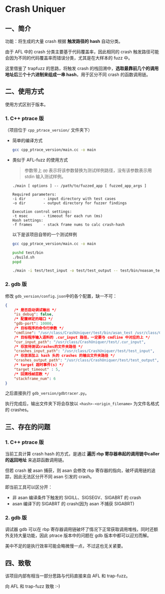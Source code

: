 # Crash Uniquer

## 一、简介

功能：将生成的大量 crash 根据 **触发路径的 hash** 自动分类。

由于 AFL 中的 crash 分类主要基于代码覆盖率，因此相同的 crash 触发路径可能会因为不同的代码覆盖率而错误分类，尤其是在大样本的 fuzz 中。

这里借鉴了 trapfuzz 的思路，将触发 crash 的栈回溯中，**选取最靠前几个的调用地址后三个十六进制来组成一串 hash**，用于区分不同 crash 的函数调用链。

## 二、使用方式

使用方式区别于版本。

### 1. C++ ptrace 版

（项目位于 `cpp_ptrace_version/` 文件夹下）

- 简单的编译方式

  ```bash
  gcc cpp_ptrace_version/main.cc -o main
  ```

- 类似于 AFL-fuzz 的使用方式
  
  > 参数带上 `@@` 表示将该参数替换为测试样例路径，没有该参数表示用 stdin 输入测试样例。

  ```text
  ./main [ options ] -- /path/to/fuzzed_app [ fuzzed_app_args ]

  Required parameters:
  -i dir        - input directory with test cases
  -o dir        - output directory for fuzzer findings

  Execution control settings:
  -t msec       - timeout for each run (ms)
  Hash settings:
  -f frames     - stack frame nums to calc crash-hash 
  ```

  以下是该项目自带的一个测试样例

  ```bash
  gcc cpp_ptrace_version/main.cc -o main

  pushd test/bin
  ./build.sh
  popd

  ./main -i test/test_input -o test/test_output -- test/bin/noasan_test @@
  ```

### 2. gdb 版

修改 `gdb_version/config.json`中的各个配置，缺一不可：

```json
{
    /* 是否启动调试输出 */
    "is_debug": false,
    /* 配置绑定的端口 */
    "gdb-port": 10000,
    /* 目标程序的命令行参数 */
    "cmdline": "/usr/class/CrashUniquer/test/bin/asan_test /usr/class/CrashUniquer/test/.cur_input",
    /* 目标程序输入语料的 .cur_input 路径，一定要与 cmdline 中对应的上 */
    "cur_input_path": "/usr/class/CrashUniquer/test/.cur_input",
    /* 存放待测试crashes的文件夹路径 */
    "crashes_input_path": "/usr/class/CrashUniquer/test/test_input",
    /* 存放添加上 hash 头的 crashes 的输出文件夹路径 */
    "crashes_output_path": "/usr/class/CrashUniquer/test/test_output",
    /* target 超时事件(s) */
    "target_timeout" : 5,
    /* 回溯栈帧层数 */
    "stackframe_num": 6
}
```

之后直接执行 `gdb_version/gdbtracer.py`。

执行完成后，输出文件夹下将会存放以 `<hash>-<origin_filename>` 为文件名格式的 crashes。

## 三、存在的问题

### 1. C++ ptrace 版

当前工具计算 crash hash 的方式，是通过 **遍历 rbp 寄存器串起的调用链中caller的返回地址** 来追踪函数调用链。

但若 crash 被 asan 捕获，则 asan 会修改 rbp 寄存器的指向，破坏调用链的追踪，因此无法区分开不同 asan 引发的 crash。

即当前工具可以区分开：

- 非 asan 编译条件下触发的 SIGILL、SIGSEGV、SIGABRT 的 crash
- asan 编译下的 SIGABRT 的 crash(因为 asan 不捕获 SIGABRT)

### 2. gdb 版

调试器 gdb 可以在 rbp 寄存器调用链破坏了情况下正常获取调用堆栈，同时还额外支持大量功能，因此 ptrace 版本中的问题在 gdb 版本中都可以迎刃而解。

美中不足的是执行效率可能会略微慢一点，不过这也无关紧要。

## 四、致敬

该项目内部有相当一部分思路与代码直接来自 AFL 和 trap-fuzz。

向 AFL 和 trap-fuzz 致敬 :-)
